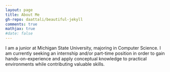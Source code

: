 ```yaml
---
layout: page
title: About Me
gh-repo: daattali/beautiful-jekyll
comments: true
mathjax: true
#date: false
---
```


I am a junior at Michigan State University, majoring in Computer Science. I am currently seeking an internship and/or part-time position in order to gain hands-on-experience and apply conceptual knowledge to practical environments while contributing valuable skills.